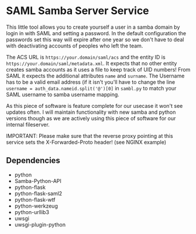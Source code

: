 # SAML Samba Server Service

This little tool allows you to create yourself a user in a samba domain by login in with SAML and setting a password.
In the default configuration the passwords set this way will expire after one year so we don't have to deal with deactivating accounts of peoples who left the team.
  
The ACS URL is `https://your.domain/saml/acs` and the entity ID is `https://your.domain/saml/metadata.xml`.
It expects that no other entity creates samba accounts as it uses a file to keep track of UID numbers!
From SAML it expects the additional attributes `name` and `surname`.
The Username has to be a valid email address (if it isn't you'll have to change the line `username = auth_data.nameid.split('@')[0]` in `sambl.py` to match your SAML username to samba username mapping.
  
As this piece of software is feature complete for our usecase it won't see updates often.
I will maintain functionality with new samba and python versions though as we are actively using this piece of software for our internal fileserver.

IMPORTANT: Please make sure that the reverse proxy pointing at this service sets the X-Forwarded-Proto header! (see NGINX example)

## Dependencies

- python
- Samba-Python-API
- python-flask
- python-flask-saml2
- python-flask-wtf
- python-werkzeug
- python-urllib3
- uwsgi
- uwsgi-plugin-python
